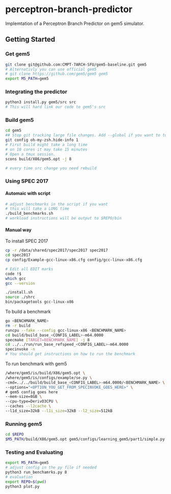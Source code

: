 # perceptron-branch-predictor
Implemtation of a Perceptron Branch Predictor on gem5 simulator.
## Getting Started

### Get gem5
``` bash
git clone git@github.com:CMPT-7ARCH-SFU/gem5-baseline.git gem5
# Alternativly you can use official gem5
# git clone https://github.com/gem5/gem5 gem5
export M5_PATH=gem5
```

### Integrating the predictor
``` bash
python3 install.py gem5/src src
# This will hard link our code to gem5's src
```

### Build gem5
``` bash
cd gem5 
## Stop git tracking large file changes. Add --global if you want to turn off for all.
git config oh-my-zsh.hide-info 1
# First build might take a long time
# on 10 cores it may take 15 minutes
# Open a tmux session. 
scons build/X86/gem5.opt -j 8

# every time src change you need rebuild
```

### Using SPEC 2017

#### Automaic with script

``` bash
# adjust benchmarks in the script if you want
# this will take a LONG time
./build_benchmarks.sh
# workload instructions will be output to $REPO/bin
```

#### Manual way

To install SPEC 2017
``` bash
cp -r /data/shared/spec2017/spec2017 spec2017
cd spec2017
cp config/Example-gcc-linux-x86.cfg config/gcc-linux-x86.cfg

# Edit all EDIT marks
code !$
which gcc
gcc --version

./install.sh
source ./shrc
bin/packagetools gcc-linux-x86
```
To build a benchmark
``` bash
go <BENCHMARK_NAME>
rm -r build
runcpu --fake --config gcc-linux-x86 <BENCHMARK_NAME>
cd build/build_base_<CONFIG_LABEL>-m64.0000
specmake [TARGET=BENCHMARK_NAME] -j 8
cd ../../run/run_base_refspeed_<CONFIG_LABEL>-m64.0000
specinvoke -n
# You should get instructions on how to run the benchmark
```

To run benchmark with gem5
``` bash
/where/gem5/is/build/X86/gem5.opt \
/where/gem5/is/configs/example/se.py \
-cmd=../../build/build_base_<CONFIG_LABEL>-m64.0000/<BENCHMARK_NAME> \
--options="<OPTION_YOU_GET_FROM_SPECINVOKE_GOES_HERE>" \
# gem5 config goes here
--mem-size=8GB \
--cpu-type=DerivO3CPU \
--caches --l2cache \
--l1d_size=32kB --l1i_size=32kB --l2_size=512kB
```

### Running gem5
``` bash
cd $REPO
$M5_PATH/build/X86/gem5.opt gem5/configs/learning_gem5/part1/simple.py
```

### Testing and Evaluating
``` bash
export M5_PATH=gem5
# adjust config in the py file if needed
python3 run_benchamrks.py 8
# evaluation
export REPO=$(pwd)
python3 plot.py
```